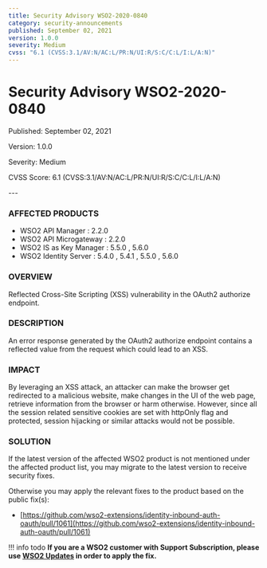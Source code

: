 ```yaml
---
title: Security Advisory WSO2-2020-0840
category: security-announcements
published: September 02, 2021
version: 1.0.0
severity: Medium
cvss: "6.1 (CVSS:3.1/AV:N/AC:L/PR:N/UI:R/S:C/C:L/I:L/A:N)"
---
```


# Security Advisory WSO2-2020-0840

<p class="doc-info">Published: September 02, 2021</p>
<p class="doc-info">Version: 1.0.0</p>
<p class="doc-info">Severity: Medium</p>
<p class="doc-info">CVSS Score: 6.1 (CVSS:3.1/AV:N/AC:L/PR:N/UI:R/S:C/C:L/I:L/A:N)</p>
---

### AFFECTED PRODUCTS
* WSO2 API Manager : 2.2.0
* WSO2 API Microgateway : 2.2.0
* WSO2 IS as Key Manager : 5.5.0 , 5.6.0
* WSO2 Identity Server : 5.4.0 , 5.4.1 , 5.5.0 , 5.6.0


### OVERVIEW
Reflected Cross-Site Scripting (XSS) vulnerability in the OAuth2 authorize endpoint.


### DESCRIPTION
An error response generated by the OAuth2 authorize endpoint contains a reflected value from the request which could lead to an XSS.


### IMPACT
By leveraging an XSS attack, an attacker can make the browser get redirected to a malicious website, make changes in the UI of the web page, retrieve information from the browser or harm otherwise. However, since all the session related sensitive cookies are set with httpOnly flag and protected, session hijacking or similar attacks would not be possible.


### SOLUTION
If the latest version of the affected WSO2 product is not mentioned under the affected product list, you may migrate to the latest version to receive security fixes.

Otherwise you may apply the relevant fixes to the product based on the public fix(s):

* [https://github.com/wso2-extensions/identity-inbound-auth-oauth/pull/1061](https://github.com/wso2-extensions/identity-inbound-auth-oauth/pull/1061)


!!! info todo
    **If you are a WSO2 customer with Support Subscription, please use [WSO2 Updates](https://wso2.com/updates/) in order to apply the fix.**
